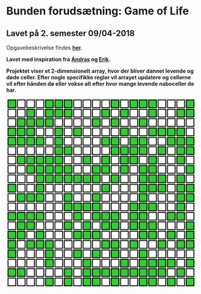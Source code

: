 # Bunden forudsætning: Game of Life

## Lavet på 2. semester 09/04-2018


Opgavebeskrivelse findes <b>[her](https://docs.google.com/document/d/1NFB-1S7oyIsEiSNahkTgNjsTl9kb8nTDQo0grbtTtBI/edit)<b>.

Lavet med inspiration fra <b>[Ándras](https://github.com/andracs)<b> og <b>[Erik](https://github.com/erik2310)<b>.


Projektet viser et 2-dimensionelt array, hvor der bliver dannet levende og døde celler. Efter nogle specifikke regler vil arrayet updatere og cellerne vil efter hånden dø eller vokse alt efter hvor mange levende naboceller de har.


![Alt Billede](https://github.com/Thom9521/GameOfLife/blob/master/src/assets/gameoflifebillede.png)
